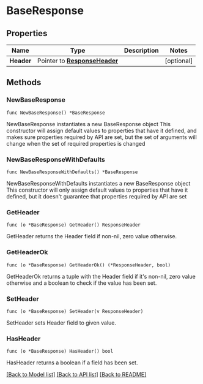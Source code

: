# BaseResponse

## Properties

Name | Type | Description | Notes
------------ | ------------- | ------------- | -------------
**Header** | Pointer to [**ResponseHeader**](ResponseHeader.md) |  | [optional] 

## Methods

### NewBaseResponse

`func NewBaseResponse() *BaseResponse`

NewBaseResponse instantiates a new BaseResponse object
This constructor will assign default values to properties that have it defined,
and makes sure properties required by API are set, but the set of arguments
will change when the set of required properties is changed

### NewBaseResponseWithDefaults

`func NewBaseResponseWithDefaults() *BaseResponse`

NewBaseResponseWithDefaults instantiates a new BaseResponse object
This constructor will only assign default values to properties that have it defined,
but it doesn't guarantee that properties required by API are set

### GetHeader

`func (o *BaseResponse) GetHeader() ResponseHeader`

GetHeader returns the Header field if non-nil, zero value otherwise.

### GetHeaderOk

`func (o *BaseResponse) GetHeaderOk() (*ResponseHeader, bool)`

GetHeaderOk returns a tuple with the Header field if it's non-nil, zero value otherwise
and a boolean to check if the value has been set.

### SetHeader

`func (o *BaseResponse) SetHeader(v ResponseHeader)`

SetHeader sets Header field to given value.

### HasHeader

`func (o *BaseResponse) HasHeader() bool`

HasHeader returns a boolean if a field has been set.


[[Back to Model list]](../README.md#documentation-for-models) [[Back to API list]](../README.md#documentation-for-api-endpoints) [[Back to README]](../README.md)


